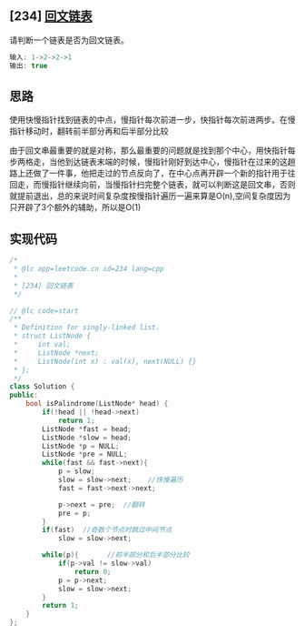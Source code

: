 ## [234] [回文链表](https://leetcode-cn.com/problems/palindrome-linked-list/)

请判断一个链表是否为回文链表。

```c++
输入: 1->2->2->1
输出: true
```

## 思路



使用快慢指针找到链表的中点，慢指针每次前进一步，快指针每次前进两步。在慢指针移动时，翻转前半部分再和后半部分比较

由于回文串最重要的就是对称，那么最重要的问题就是找到那个中心，用快指针每步两格走，当他到达链表末端的时候，慢指针刚好到达中心，慢指针在过来的这趟路上还做了一件事，他把走过的节点反向了，在中心点再开辟一个新的指针用于往回走，而慢指针继续向前，当慢指针扫完整个链表，就可以判断这是回文串，否则就提前退出，总的来说时间复杂度按慢指针遍历一遍来算是O(n),空间复杂度因为只开辟了3个额外的辅助，所以是O(1)



## 实现代码

```c++
/*
 * @lc app=leetcode.cn id=234 lang=cpp
 *
 * [234] 回文链表
 */

// @lc code=start
/**
 * Definition for singly-linked list.
 * struct ListNode {
 *     int val;
 *     ListNode *next;
 *     ListNode(int x) : val(x), next(NULL) {}
 * };
 */
class Solution {
public:
    bool isPalindrome(ListNode* head) {
        if(!head || !head->next)
            return 1;
        ListNode *fast = head;
      	ListNode *slow = head;
        ListNode *p = NULL;
      	ListNode *pre = NULL;
        while(fast && fast->next){
            p = slow;
            slow = slow->next;    //快慢遍历
            fast = fast->next->next;

            p->next = pre;  //翻转
            pre = p;
        }
        if(fast)  //奇数个节点时跳过中间节点
            slow = slow->next;

        while(p){       //前半部分和后半部分比较
            if(p->val != slow->val)
                return 0;
            p = p->next;
            slow = slow->next;
        }
        return 1;
    }
};

```

